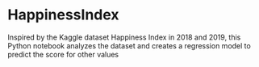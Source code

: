 # HappinessIndex
Inspired by the Kaggle dataset Happiness Index in 2018 and 2019, this Python notebook analyzes the dataset and creates a regression model to predict the score for other values

